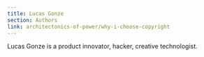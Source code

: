 ```yaml
---
title: Lucas Gonze
section: Authors
link: architectonics-of-power/why-i-choose-copyright
---
```


Lucas Gonze is a product innovator, hacker, creative technologist.


